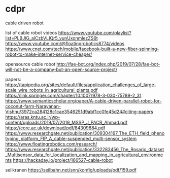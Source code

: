 # cdpr
cable driven robot

list of cable robot videos
https://www.youtube.com/playlist?list=PLBJlG_alCzbVLIQr5_vunUxonmlezZS6t
https://www.youtube.com/@floatingrobotics8774/videos
https://www.cnet.com/tech/mobile/facebook-built-a-new-fiber-spinning-robot-to-make-internet-service-cheaper/

opensource cable robot
http://fae-bot.org/index.php/2019/07/28/fae-bot-will-not-be-a-company-but-an-open-source-project/

papers:
https://tapipedia.org/sites/default/files/application_challenges_of_large-scale_wire_robots_in_agricultural_plants.pdf
https://link.springer.com/chapter/10.1007/978-3-030-75789-2_31
https://www.semanticscholar.org/paper/A-cable-driven-parallel-robot-for-coconut-farm-Narayanan-Vishnu/3972ca284128c1cae3546251d9abf1cc0fe45d24#citing-papers
https://aras.kntu.ac.ir/wp-content/uploads/2019/07/2019_MSSP_J_PACR_Ahmad.pdf
https://core.ac.uk/download/pdf/84309884.pdf
https://www.researchgate.net/publication/309304167_The_ETH_field_phenotyping_platform_FIP_A_cable-suspended_multi-sensor_system
https://www.floatingrobotics.com/research/
https://www.researchgate.net/publication/332283456_The_Rosario_dataset_Multisensor_data_for_localization_and_mapping_in_agricultural_environments
https://hackaday.io/project/166527-cable-robot

seilkranen
https://seilbahn.net/snn/konfig/uploads/pdf/159.pdf
